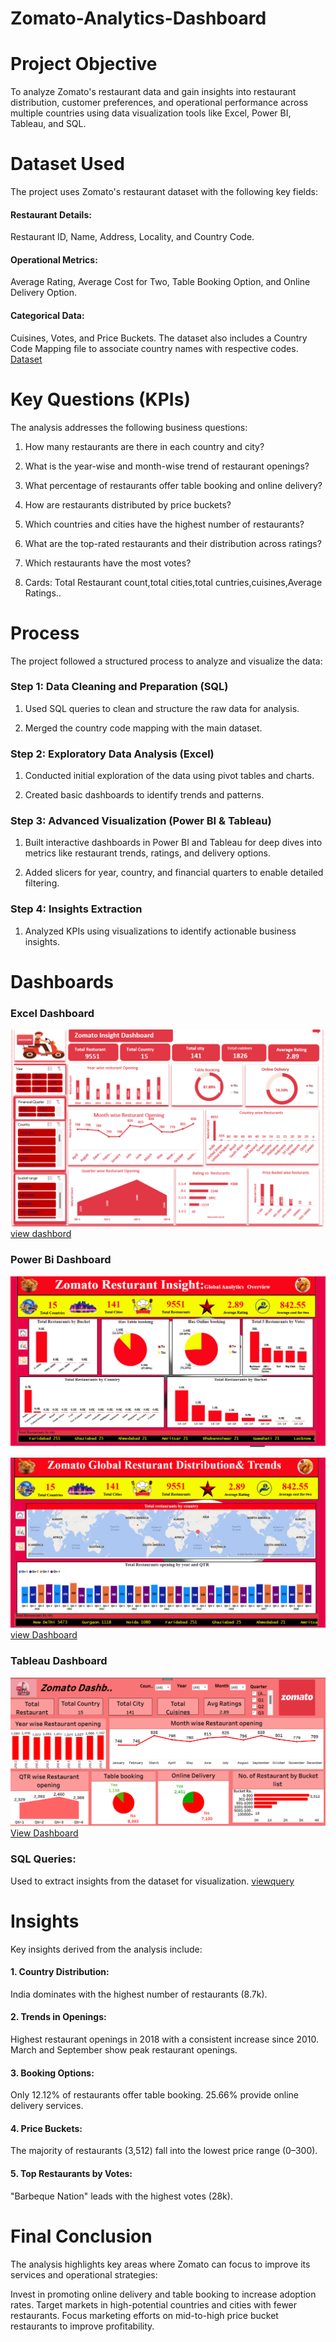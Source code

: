 # Zomato-Analytics-Dashboard
# Project Objective
To analyze Zomato's restaurant data and gain insights into restaurant distribution, customer preferences, and operational performance across multiple countries using data visualization tools like Excel, Power BI, Tableau, and SQL.
# Dataset Used
The project uses Zomato's restaurant dataset with the following key fields:

#### Restaurant Details:
Restaurant ID, Name, Address, Locality, and Country Code.
#### Operational Metrics:
Average Rating, Average Cost for Two, Table Booking Option, and Online Delivery Option.
#### Categorical Data: 
Cuisines, Votes, and Price Buckets.
The dataset also includes a Country Code Mapping file to associate country names with respective codes.
<a href="https://github.com/Jaseela-Thayyil/Zomato-Analytics-Dashboard/blob/main/Zomato%20%20Data.x">Dataset</a>
# Key Questions (KPIs)
The analysis addresses the following business questions:

1. How many restaurants are there in each country and city?

2. What is the year-wise and month-wise trend of restaurant openings?

3. What percentage of restaurants offer table booking and online delivery?

4. How are restaurants distributed by price buckets?

5. Which countries and cities have the highest number of restaurants?

6. What are the top-rated restaurants and their distribution across ratings?

7. Which restaurants have the most votes?

8. Cards: Total Restaurant count,total cities,total cuntries,cuisines,Average Ratings..

# Process
The project followed a structured process to analyze and visualize the data:
### Step 1: Data Cleaning and Preparation (SQL)
1. Used SQL queries to clean and structure the raw data for analysis.

2. Merged the country code mapping with the main dataset.

### Step 2: Exploratory Data Analysis (Excel)
1. Conducted initial exploration of the data using pivot tables and charts.

2. Created basic dashboards to identify trends and patterns.

### Step 3: Advanced Visualization (Power BI & Tableau)
1. Built interactive dashboards in Power BI and Tableau for deep dives into metrics like restaurant trends, ratings, and delivery options.

2. Added slicers for year, country, and financial quarters to enable detailed filtering.
### Step 4: Insights Extraction
1. Analyzed KPIs using visualizations to identify actionable business insights.
# Dashboards
### Excel Dashboard


![Screenshot of Applicatio ](https://github.com/Jaseela-Thayyil/Zomato-Analytics-Dashboard/blob/main/zomato%20excel%20db.png)
<a href="https://github.com/Jaseela-Thayyil/Zomato-Analytics-Dashboard/blob/main/Zomato%20project%20excel.xlsx">view dashbord</a>
### Power Bi Dashboard
![Screenshot of Applicatio ](https://github.com/Jaseela-Thayyil/Zomato-Analytics-Dashboard/blob/main/Zomato%20powe%20bi%20db-1.png)

![Screenshot of Applicatio](https://github.com/Jaseela-Thayyil/Zomato-Analytics-Dashboard/blob/main/Zomato%20power%20bi%20db-2.png)
<a href="https://github.com/Jaseela-Thayyil/Zomato-Analytics-Dashboard/blob/main/Power%20bi%20project.pbix">view Dashboard</a>
### Tableau Dashboard
![Screenshot of Applicatio](https://github.com/Jaseela-Thayyil/Zomato-Analytics-Dashboard/blob/main/Zomato%20tableau%20db.png)
<a href="https://github.com/Jaseela-Thayyil/Zomato-Analytics-Dashboard/blob/main/Zomato%20Dashboard%20tableau.twbx">View Dashboard</a>
### SQL Queries: 
Used to extract insights from the dataset for visualization.
<a href="https://github.com/Jaseela-Thayyil/Zomato-Analytics-Dashboard/blob/main/zomatodash.sql">viewquery</a>
# Insights
Key insights derived from the analysis include:

#### 1. Country Distribution: 
India dominates with the highest number of restaurants (8.7k).
#### 2. Trends in Openings:
Highest restaurant openings in 2018 with a consistent increase since 2010.
March and September show peak restaurant openings.
#### 3. Booking Options:
Only 12.12% of restaurants offer table booking.
25.66% provide online delivery services.
#### 4. Price Buckets:
The majority of restaurants (3,512) fall into the lowest price range (0–300).
#### 5. Top Restaurants by Votes:
"Barbeque Nation" leads with the highest votes (28k).
# Final Conclusion
The analysis highlights key areas where Zomato can focus to improve its services and operational strategies:

Invest in promoting online delivery and table booking to increase adoption rates.
Target markets in high-potential countries and cities with fewer restaurants.
Focus marketing efforts on mid-to-high price bucket restaurants to improve profitability.
